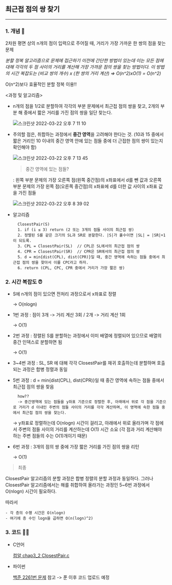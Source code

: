 ## 최근접 점의 쌍 찾기
---

### 1. 개념 🌱

2차원 평면 상의 n개의 점이 입력으로 주어질 때, 거리가 가장 가까운 한 쌍의 점을 찾는 문제

*분할 정복 알고리즘으로 문제에 접근하기 이전에 간단한 방법이 있는데 이는 모든 점에 대해 각각의 두 점 사이의 거리를 계산해 가장 가까운 점의 쌍을 찾는 방법이다. 이 방법의 시간 복잡도는 (비교 쌍의 개수) x (한 쌍의 거리 계산) => O(n^2)xO(1) = O(n^2)*

O(n^2)보다 효율적인 분할 정복 이용!!

<과정 및 알고리즘>

- n개의 점을 1/2로 분할하여 각각의 부분 문제에서 최근접 점의 쌍을 찾고, 2개의 부분 해 중에서 짧은 거리를 가진 점의 쌍을 일단 찾는다.

    ![스크린샷 2022-03-22 오후 7 11 10](https://user-images.githubusercontent.com/77239220/159457435-1321618d-1ae9-4a2e-906d-29367af2fa2c.png)

- 주의할 점은, 취합하는 과정에서 **중간 영역**을 고려해야 한다는 것. (10과 15 중에서 짧은 거리인 10 이내의 중간 영역 안에 있는 점들 중에 더 근접한 점의 쌍이 있는지 확인해야 함)
    
    ![스크린샷 2022-03-22 오후 7 13 45](https://user-images.githubusercontent.com/77239220/159457881-bf8efccd-77d6-4c40-962d-c7e7398c414a.png)

    > 중간 영역에 있는 점들?

    : 왼쪽 부분 문제의 가장 오른쪽 점(왼쪽 중간점)의 x좌표에서 d를 뺀 값과 오른쪽 부분 문제의 가장 왼쪽 점(오른쪽 중간점)의 x좌표에 d를 더한 값 사이의 x좌표 값을 가진 점들

    ![스크린샷 2022-03-22 오후 8 39 02](https://user-images.githubusercontent.com/77239220/159473567-6c48fa6b-0acb-4cfe-9f2a-1305c8134b56.png)

- 알고리즘
    
        ClosestPair(S)
        1. if (i ≤ 3) return (2 또는 3개의 점들 사이의 최근접 쌍)
        2. 정렬된 S를 같은 크기의 SL과 SR로 분할한다. |S|가 홀수이면 |SL| = |SR|+1이 되도록.
        3. CPL = ClosestPair(SL)  // CPL은 SL에서의 최근접 점의 쌍
        4. CPR = ClosestPair(SR)  // CPR은 SR에서의 최근접 점의 쌍
        5. d = min{dist(CPL), dist(CPR)}일 때, 중간 영역에 속하는 점들 중에서 최근접 점의 쌍을 찾아서 이를 CPC라고 하자.
        6. return (CPL, CPC, CPR 중에서 거리가 가장 짧은 쌍)

### 2. 시간 복잡도 ⏰

- S에 n개의 점이 있으면 전처리 과정으로서 x좌표로 정렬
    
    -> O(nlogn)

- 1번 과정 : 점이 3개 -> 거리 계산 3회 / 2개 -> 거리 계산 1회

    -> O(1)

- 2번 과정 : 정렬된 S를 분할하는 과정에서 이미 배열에 정렬되어 있으므로 배열의 중간 인덱스로 분할하면 됨
    
    -> O(1)

- 3~4번 과정 : SL, SR 에 대해 각각 ClosestPair를 재귀 호출하는데 분할하며 호출되는 과정은 합병 정렬과 동일

- 5번 과정 : d = min{dist(CPL), dist(CPR)}일 때 중간 영역에
속하는 점들 중에서 최근접 점의 쌍을 찾음
    
        how??
        -> 중간영역에 있는 점들을 y좌표 기준으로 정렬한 후, 아래에서 위로 각 점을 기준으로 거리가 d 이내인 주변의 점들 사이의 거리를 각각 계산하며, 이 영역에 속한 점들 중에서 최근접 점의 쌍을 찾는다.
    
    -> y좌표로 정렬하는데 O(nlogn) 시간이 걸리고, 아래에서 위로 올라가며 각 점에서 주변의 점들 사이의 거리를 계산하는데 O(1) 시간 소요 (각 점과 거리 계산해야 하는 주변 점들의 수는 O(1)개이기 때문)

- 6번 과정 : 3개의 점의 쌍 중에 가장 짧은 거리를 가진 점의 쌍을 리턴

    -> O(1)

> 최종

ClosestPair 알고리즘의 분할 과정은 합병 정렬의 분할 과정과 동일하다. 그러나 ClosestPair 알고리즘에서는 해를 취합하여 올라가는 과정인 5~6번 과정에서 O(nlogn) 시간이 필요하다.

따라서

    - 각 층의 수행 시간은 O(nlogn)
    - 여기에 층 수인 logn을 곱하면 O(n(logn)^2)


### 3. 코드 🧑‍💻

- C언어
    
    [컴알 chap3_2 ClosestPair.c](https://github.com/julia-ing/CS-Study/blob/main/Algorithm-Univ/DivideNConquer/ClosestPair.c)

- 파이썬
    
    [백준 2261번 문제](https://www.acmicpc.net/problem/2261) 참고 -> 푼 이후 코드 업로드 예정
